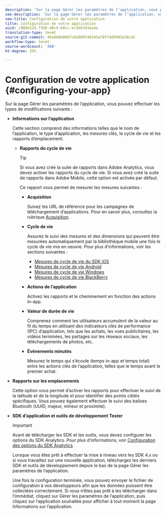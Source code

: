 ```yaml
---
description: 'Sur la page Gérer les paramètres de l’application, vous pouvez effectuer les types de modifications suivants '
seo-description: 'Sur la page Gérer les paramètres de l’application, vous pouvez effectuer les types de modifications suivants '
seo-title: Configuration de votre application
title: Configuration de votre application
uuid: c088e12d-73b6-40c4-b8cc-ec3bb3d3aa4a
translation-type: tm+mt
source-git-commit: 46a0b8e0087c65880f46545a78f74d5985e36cdc
workflow-type: tm+mt
source-wordcount: '368'
ht-degree: 35%

---
```



# Configuration de votre application {#configuring-your-app}

Sur la page Gérer les paramètres de l’application, vous pouvez effectuer les types de modifications suivants :

* **Informations sur l’application**

   Cette section comprend des informations telles que le nom de l’application, le type d’application, les mesures clés, le cycle de vie et les rapports d’emplacement.

   * **Rapports du cycle de vie**

      >[!TIP]
      >
      >Si vous avez créé la suite de rapports dans Adobe Analytics, vous devez activer les rapports du cycle de vie. Si vous avez créé la suite de rapports dans Adobe Mobile, cette option est activée par défaut.

      Ce rapport vous permet de mesurer les mesures suivantes :

      * **Acquisition**

         Suivez les URL de référence pour les campagnes de téléchargement d’applications. Pour en savoir plus, consultez la rubrique [Acquisition](/help/using/acquisition-main/acquisition-main.md).

      * **Cycle de vie**

         Assurez le suivi des mesures et des dimensions qui peuvent être mesurées automatiquement par la bibliothèque mobile une fois le cycle de vie mis en oeuvre. Pour plus d’informations, voir les sections suivantes :

         * [Mesures de cycle de vie du SDK iOS](/help/ios/metrics.md)
         * [Mesures de cycle de vie Android](/help/android/metrics.md)
         * [Mesures de cycle de vie Windows](/help/universal-windows/metrics.md)
         * [Mesures de cycle de vie BlackBerry](/help/blackberry/metrics.md)
      * **Actions de l’application**

         Activez les rapports et le cheminement en fonction des actions in-app.

      * **Valeur de durée de vie**

         Comprenez comment les utilisateurs accumulent de la valeur au fil du temps en utilisant des indicateurs clés de performance (IPC) d’application, tels que les achats, les vues publicitaires, les vidéos terminées, les partages sur les réseaux sociaux, les téléchargements de photos, etc.

      * **Événements minutés**

         Mesurez le temps qui s’écoule (temps in-app et temps total) entre les actions clés de l’application, telles que le temps avant le premier achat.


* **Rapports sur les emplacements**

   Cette option vous permet d’activer les rapports pour effectuer le suivi de la latitude et de la longitude et pour identifier des points ciblés spécifiques. Vous pouvez également effectuer le suivi des balises Bluetooth (UUID, majeur, mineur et proximité).

* **SDK d’application et outils de développement Tester**

   >[!IMPORTANT]
   >
   >Avant de télécharger les SDK et les outils, vous devez configurer les options du SDK Analytics. Pour plus d’informations, voir [Configuration des options du SDK Analytics](/help/using/c-manage-app-settings/c-mob-confg-app/t-config-analytics/t-config-analytics.md).

   Lorsque vous êtes prêt à effectuer la mise à niveau vers les SDK 4.x ou si vous travaillez sur une nouvelle application, téléchargez les derniers SDK et outils de développement depuis le bas de la page Gérer les paramètres de l’application.

   Une fois la configuration terminée, vous pouvez envoyer le fichier de configuration à vos développeurs afin que les données puissent être collectées correctement. Si vous n’êtes pas prêt à les télécharger dans l’immédiat, cliquez sur Gérer les paramètres de l’application, puis cliquez sur l’application souhaitée pour afficher à tout moment la page Informations sur l’application.
